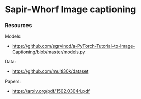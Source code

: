 # Sapir-Whorf Image captioning


### Resources

Models:
* https://github.com/sgrvinod/a-PyTorch-Tutorial-to-Image-Captioning/blob/master/models.py

Data: 
* https://github.com/multi30k/dataset

Papers:
* https://arxiv.org/pdf/1502.03044.pdf 
